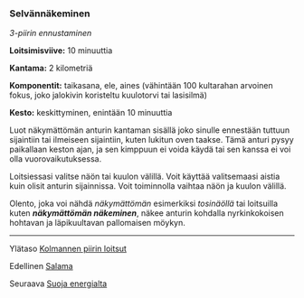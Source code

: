 ### Selvännäkeminen

*3-piirin ennustaminen* 

**Loitsimisviive:** 10 minuuttia

**Kantama:** 2 kilometriä

**Komponentit:** taikasana, ele, aines (vähintään 100 kultarahan arvoinen fokus, joko jalokivin koristeltu kuulotorvi tai lasisilmä)

**Kesto:** keskittyminen, enintään 10 minuuttia

Luot näkymättömän anturin kantaman sisällä joko sinulle ennestään tuttuun sijaintiin tai ilmeiseen sijaintiin, kuten lukitun oven taakse. Tämä anturi pysyy paikallaan keston ajan, ja sen kimppuun ei voida käydä tai sen kanssa ei voi olla vuorovaikutuksessa.

Loitsiessasi valitse näön tai kuulon välillä. Voit käyttää valitsemaasi aistia kuin olisit anturin sijainnissa. Voit toiminnolla vaihtaa näön ja kuulon välillä.

Olento, joka voi nähdä *näkymättömän* esimerkiksi *tosinäöllä* tai loitsuilla kuten ***näkymättömän näkeminen***, näkee anturin kohdalla nyrkinkokoisen hohtavan ja läpikuultavan pallomaisen möykyn.

----

Ylätaso [Kolmannen piirin loitsut](3_piirin_loitsut)

Edellinen [Salama](Salama)

Seuraava [Suoja energialta](Suoja_energialta)
